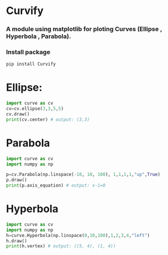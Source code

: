 # Curvify
### A  module using matplotlib for ploting Curves (Ellipse , Hyperbola , Parabola).

### Install package
```py
pip install Curvify
```
# Ellipse:
```py
import curve as cv
cv=cv.ellipse(3,3,5,5)
cv.draw()
print(cv.center) # output: (3,3)
```

# Parabola
```py
import curve as cv
import numpy as np

p=cv.Parabola(np.linspace(-10, 10, 100), 1,1,1,1,"up",True)
p.draw()
print(p.axis_equation) # output: x-1=0
```
# Hyperbola
```py
import curve as cv
import numpy as np
h=curve.Hyperbola(np.linspace(0,10,100),1,2,3,4,"left")
h.draw()
print(h.vertex) # output: ((5, 4), (1, 4))
```
